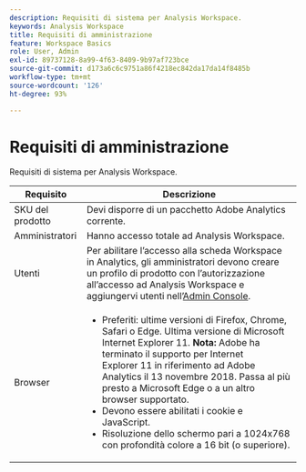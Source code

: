 ```yaml
---
description: Requisiti di sistema per Analysis Workspace.
keywords: Analysis Workspace
title: Requisiti di amministrazione
feature: Workspace Basics
role: User, Admin
exl-id: 89737128-8a99-4f63-8409-9b97af723bce
source-git-commit: d173a6c6c9751a86f4218ec842da17da14f8485b
workflow-type: tm+mt
source-wordcount: '126'
ht-degree: 93%

---
```


# Requisiti di amministrazione

Requisiti di sistema per Analysis Workspace.

| Requisito | Descrizione |
|--- |--- |
| SKU del prodotto | Devi disporre di un pacchetto Adobe Analytics corrente. |
| Amministratori | Hanno accesso totale ad Analysis Workspace. |
| Utenti | Per abilitare l’accesso alla scheda Workspace in Analytics, gli amministratori devono creare un profilo di prodotto con l’autorizzazione all’accesso ad Analysis Workspace e aggiungervi utenti nell’[Admin Console](/help/admin/admin-console/permissions/product-profile.md). |
| Browser | <ul><li>Preferiti: ultime versioni di Firefox, Chrome, Safari o Edge. Ultima versione di Microsoft Internet Explorer 11. **Nota:** Adobe ha terminato il supporto per Internet Explorer 11 in riferimento ad Adobe Analytics il 13 novembre 2018. Passa al più presto a Microsoft Edge o a un altro browser supportato.</li><li>Devono essere abilitati i cookie e JavaScript.</li><li>Risoluzione dello schermo pari a 1024x768 con profondità colore a 16 bit (o superiore).</li></ul> |
